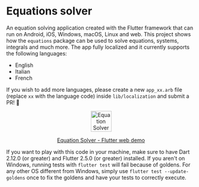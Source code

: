 # Equations solver

An equation solving application created with the Flutter framework that can run on Android, iOS, Windows, macOS, Linux and web. This project shows how the `equations` package can be used to solve equations, systems, integrals and much more. The app fully localized and it currently supports the following languages:

  - English
  - Italian
  - French

If you wish to add more languages, please create a new `app_xx.arb` file (replace `xx` with the language code) inside `lib/localization` and submit a PR! :rocket:

<p align="center"><img src="https://raw.githubusercontent.com/albertodev01/equations/master/assets/circle_logo.svg" alt="Equation Solver logo" width="55" height="55" /></p>
<p align="center"><a href="https://albertodev01.github.io/equations/">Equation Solver - Flutter web demo</a></p>

If you want to play with this code in your machine, make sure to have Dart 2.12.0 (or greater) and Flutter 2.5.0 (or greater) installed. If you aren't on Windows, running tests with `flutter test` will fail because of goldens. For any other OS different from Windows, simply use `flutter test --update-goldens` once to fix the goldens and have your tests to correctly execute.